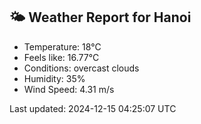 <!-- WEATHER-START -->
## 🌤 Weather Report for Hanoi

- Temperature: 18°C
- Feels like: 16.77°C
- Conditions: overcast clouds
- Humidity: 35%
- Wind Speed: 4.31 m/s

Last updated: 2024-12-15 04:25:07 UTC
<!-- WEATHER-END -->
